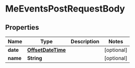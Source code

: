 
# MeEventsPostRequestBody

## Properties
Name | Type | Description | Notes
------------ | ------------- | ------------- | -------------
**date** | [**OffsetDateTime**](OffsetDateTime.md) |  |  [optional]
**name** | **String** |  |  [optional]



